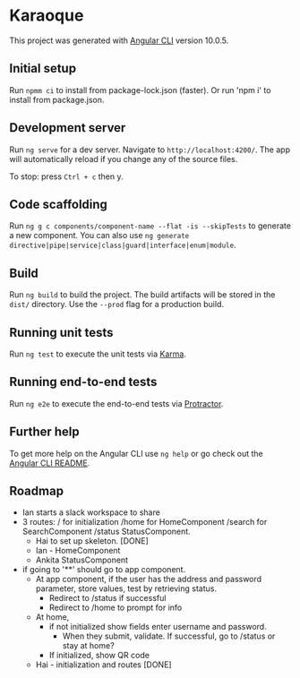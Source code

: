 # Karaoque

This project was generated with [Angular CLI](https://github.com/angular/angular-cli) version 10.0.5.

## Initial setup

Run `npmm ci` to install from package-lock.json (faster).  Or run 'npm i' to install from package.json.

## Development server

Run `ng serve` for a dev server. Navigate to `http://localhost:4200/`. The app will automatically reload if you change any of the source files.

To stop: press `Ctrl + c` then y.

## Code scaffolding

Run `ng g c components/component-name --flat -is --skipTests` to generate a new component. You can also use `ng generate directive|pipe|service|class|guard|interface|enum|module`.

## Build

Run `ng build` to build the project. The build artifacts will be stored in the `dist/` directory. Use the `--prod` flag for a production build.

## Running unit tests

Run `ng test` to execute the unit tests via [Karma](https://karma-runner.github.io).

## Running end-to-end tests

Run `ng e2e` to execute the end-to-end tests via [Protractor](http://www.protractortest.org/).

## Further help

To get more help on the Angular CLI use `ng help` or go check out the [Angular CLI README](https://github.com/angular/angular-cli/blob/master/README.md).

## Roadmap
* Ian starts a slack workspace to share 
* 3 routes:  / for initialization  /home for HomeComponent  /search for SearchComponent /status  StatusComponent.  
    * Hai to set up skeleton. [DONE]
    * Ian - HomeComponent
    * Ankita StatusComponent
* if going to '**' should go to app component. 
    * At app component, if the user has the address and password parameter, store values, test by retrieving status. 
        * Redirect to /status if successful
        * Redirect to /home to prompt for info
    * At home, 
        * if not initialized show fields enter username and password.  
            * When they submit, validate.  If successful, go to /status or stay at home?
        * If initialized, show QR code
    * Hai - initialization and routes   [DONE]



